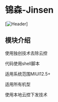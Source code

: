 # 锦森-Jinsen
[![Header](https://github.com/Jinsens/Jinsen/Jinsen.png "Header")]
## 模块介绍
使用独创技术去除云控

代码使用shell脚本

适用系统范围MIUI12.5+

适用所有机型

使用本地云控下发技术
